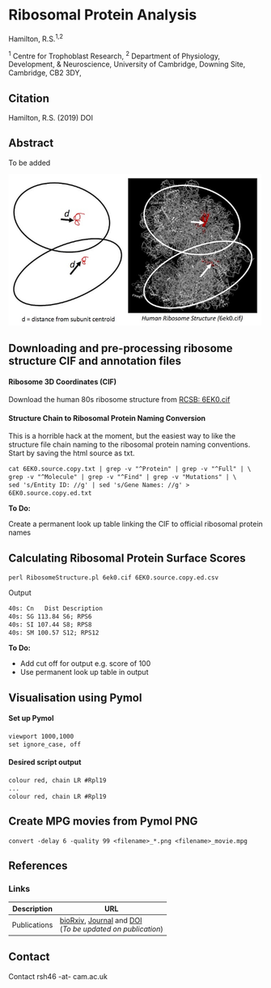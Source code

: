 # Ribosomal Protein Analysis
Hamilton, R.S.<sup>1,2</sup>

<sup>1</sup> Centre for Trophoblast Research,
<sup>2</sup> Department of Physiology, Development, & Neuroscience, University of Cambridge, Downing Site, Cambridge, CB2 3DY,


## Citation ##
Hamilton, R.S. (2019) DOI

## Abstract ##

To be added

<img src="Images/ribosome_intro.jpg" width="500">


## Downloading and pre-processing ribosome structure CIF and annotation files ##

#### Ribosome 3D Coordinates (CIF) ####

Download the human 80s ribosome structure from [RCSB: 6EK0.cif](https://files.rcsb.org/download/6EK0.cif)

#### Structure Chain to Ribosomal Protein Naming Conversion  ####

This is a horrible hack at the moment, but the easiest way to like the structure file chain naming to the ribosomal protein naming conventions. Start by saving the html source as txt.

    cat 6EK0.source.copy.txt | grep -v "^Protein" | grep -v "^Full" | \
    grep -v "^Molecule" | grep -v "^Find" | grep -v "Mutations" | \
    sed 's/Entity ID: //g' | sed 's/Gene Names: //g' > 6EK0.source.copy.ed.txt

<b>To Do:</b>

Create a permanent look up table linking the CIF to official ribosomal protein names


## Calculating Ribosomal Protein Surface Scores ##

    perl RibosomeStructure.pl 6ek0.cif 6EK0.source.copy.ed.csv

Output

    40s: Cn   Dist Description
    40s: SG 113.84 S6; RPS6
    40s: SI 107.44 S8; RPS8
    40s: SM 100.57 S12; RPS12

<b>To Do:</b>

* Add cut off for output e.g. score of 100
* Use permanent look up table in output


## Visualisation using Pymol ##

#### Set up Pymol ####
    viewport 1000,1000
    set ignore_case, off

#### Desired script output ####

    colour red, chain LR #Rpl19
    ...
    colour red, chain LR #Rpl19


## Create MPG movies from Pymol PNG ##

 ````
 convert -delay 6 -quality 99 <filename>_*.png <filename>_movie.mpg
 ````

## References ##



### Links ###

Description   | URL
------------- | ----------
Publications  | [bioRxiv](http://), [Journal](http://) and [DOI](http://) <br>(<i>To be updated on publication</i>)

## Contact ##

Contact rsh46 -at- cam.ac.uk
